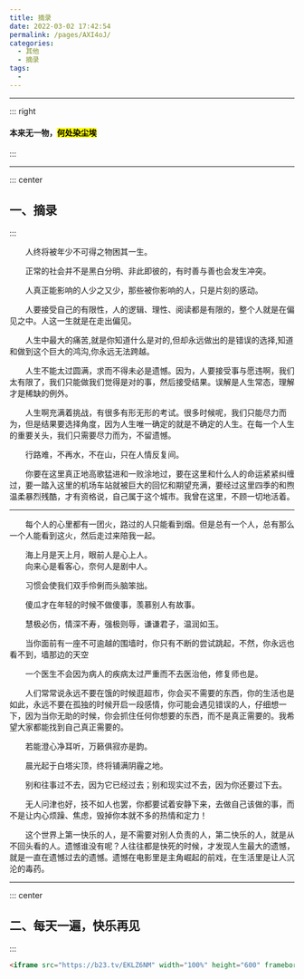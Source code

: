 ```yaml
---
title: 摘录
date: 2022-03-02 17:42:54
permalink: /pages/AXI4oJ/
categories: 
  - 其他
  - 摘录
tags: 
  - 
---
```


---
::: right
<h4>本来无一物，<mark>何处染尘埃</mark></h4> <Badge text="beta" type="warning"/><Badge text="摘录"/>
:::

---
::: center
## 一、摘录
::: 

&emsp;&#8195;人终将被年少不可得之物困其一生。

&emsp;&emsp;正常的社会并不是黑白分明、非此即彼的，有时善与善也会发生冲突。

&emsp;&emsp;人真正能影响的人少之又少，那些被你影响的人，只是片刻的感动。

&emsp;&emsp;人要接受自己的有限性，人的逻辑、理性、阅读都是有限的，整个人就是在偏见之中。人这一生就是在走出偏见。

&emsp;&emsp;人生中最大的痛苦,就是你知道什么是对的,但却永远做出的是错误的选择,知道和做到这个巨大的鸿沟,你永远无法跨越。

&emsp;&emsp;人生不能太过圆满，求而不得未必是遗憾。因为，人要接受事与愿违啊，我们太有限了，我们只能做我们觉得是对的事，然后接受结果。误解是人生常态，理解才是稀缺的例外。

&emsp;&emsp;人生啊充满着挑战，有很多有形无形的考试。很多时候呢，我们只能尽力而为，但是结果要选择角度，因为人生唯一确定的就是不确定的人生。在每一个人生的重要关头，我们只需要尽力而为，不留遗憾。

&emsp;&emsp;行路难，不再水，不在山，只在人情反复间。

&emsp;&emsp;你要在这里真正地高歌猛进和一败涂地过，要在这里和什么人的命运紧紧纠缠过，要一踏入这里的机场车站就被巨大的回忆和期望充满，要经过这里四季的和煦温柔暴烈残酷，才有资格说，自己属于这个城市。我曾在这里，不顾一切地活着。


---
 
&emsp;&emsp;每个人的心里都有一团火，路过的人只能看到烟。但是总有一个人，总有那么一个人能看到这火，然后走过来陪我一起。

&emsp;&emsp;海上月是天上月，眼前人是心上人。<br>
&emsp;&emsp;向来心是看客心，奈何人是剧中人。

&emsp;&emsp;习惯会使我们双手伶俐而头脑笨拙。

&emsp;&emsp;傻瓜才在年轻的时候不做傻事，羡慕别人有故事。

&emsp;&emsp;慧极必伤，情深不寿，强极则辱，谦谦君子，温润如玉。

&emsp;&emsp;当你面前有一座不可逾越的围墙时，你只有不断的尝试跳起，不然，你永远也看不到，墙那边的天空

&emsp;&emsp;一个医生不会因为病人的疾病太过严重而不去医治他，修复师也是。

&emsp;&emsp;人们常常说永远不要在饿的时候逛超市，你会买不需要的东西，你的生活也是如此，永远不要在孤独的时候开启一段感情，你可能会遇见错误的人，仔细想一下，因为当你无助的时候，你会抓住任何你想要的东西，而不是真正需要的。我希望大家都能找到自己真正需要的。

&emsp;&emsp;若能澄心净耳听，万籁俱寂亦是韵。

&emsp;&emsp;晨光起于白塔尖顶，终将铺满阴霾之地。

&emsp;&emsp;别和往事过不去，因为它已经过去；别和现实过不去，因为你还要过下去。

&emsp;&emsp;无人问津也好，技不如人也罢，你都要试着安静下来，去做自己该做的事，而不是让内心烦躁、焦虑，毁掉你本就不多的热情和定力！

&emsp;&emsp;这个世界上第一快乐的人，是不需要对别人负责的人，第二快乐的人，就是从不回头看的人。遗憾谁没有呢？人往往都是快死的时候，才发现人生最大的遗憾，就是一直在遗憾过去的遗憾。遗憾在电影里是主角崛起的前戏，在生活里是让人沉沦的毒药。

---
::: center
## 二、每天一遍，快乐再见
::: 

```html
<iframe src="https://b23.tv/EKLZ6NM" width="100%" height="600" frameborder="0" scrolling="No" leftmargin="0" topmargin="0"></iframe>
```
